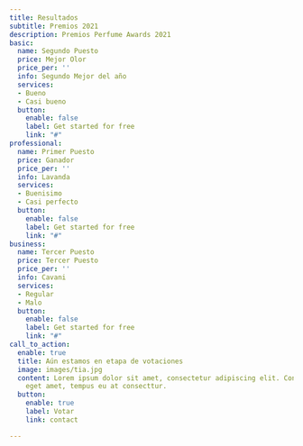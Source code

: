 ```yaml
---
title: Resultados
subtitle: Premios 2021
description: Premios Perfume Awards 2021
basic:
  name: Segundo Puesto
  price: Mejor Olor
  price_per: ''
  info: Segundo Mejor del año
  services:
  - Bueno
  - Casi bueno
  button:
    enable: false
    label: Get started for free
    link: "#"
professional:
  name: Primer Puesto
  price: Ganador
  price_per: ''
  info: Lavanda
  services:
  - Buenisimo
  - Casi perfecto
  button:
    enable: false
    label: Get started for free
    link: "#"
business:
  name: Tercer Puesto
  price: Tercer Puesto
  price_per: ''
  info: Cavani
  services:
  - Regular
  - Malo
  button:
    enable: false
    label: Get started for free
    link: "#"
call_to_action:
  enable: true
  title: Aún estamos en etapa de votaciones
  image: images/tia.jpg
  content: Lorem ipsum dolor sit amet, consectetur adipiscing elit. Consequat tristique
    eget amet, tempus eu at consecttur.
  button:
    enable: true
    label: Votar
    link: contact

---
```

